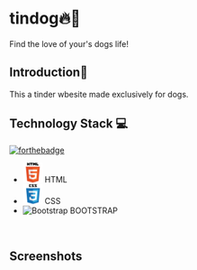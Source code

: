# tindog🔥🐶 
Find the love of your's dogs life!
## Introduction📒 
This a tinder wbesite made exclusively for dogs.
## Technology Stack 💻
[![forthebadge](https://forthebadge.com/images/badges/built-with-love.svg)](https://forthebadge.com)
- <img  alt="HTML5" width="35px" src="https://raw.githubusercontent.com/github/explore/80688e429a7d4ef2fca1e82350fe8e3517d3494d/topics/html/html.png" /> HTML
- <img  alt="CSS3" width="35px" src="https://raw.githubusercontent.com/github/explore/80688e429a7d4ef2fca1e82350fe8e3517d3494d/topics/css/css.png" /> CSS
- <img  alt="Bootstrap" width="35px" src="https://camo.githubusercontent.com/13a9d40eeaf09a06d8a32a8dc8170abb60d1c99bb87c8dda6127b13b75073ff2/68747470733a2f2f6d69726f2e6d656469756d2e636f6d2f6d61782f3430302f302a5f724144394e674b376c364b536c4e632e706e67"/> BOOTSTRAP
<br/>

## Screenshots



